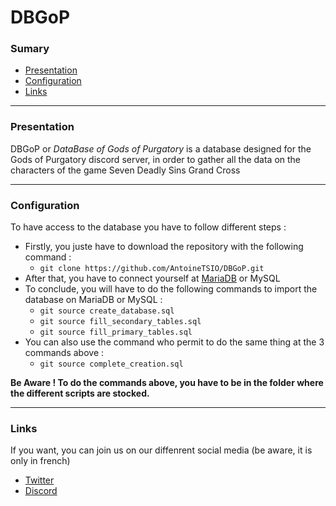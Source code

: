 DBGoP
=
### Sumary
- [Presentation](#presentation)
- [Configuration](#configuration) 
- [Links](#links)
---
### <a name="presentation"></a>Presentation
DBGoP or *DataBase of Gods of Purgatory* is a database designed for the Gods of Purgatory discord server, in order to gather all the data on the characters of the game Seven Deadly Sins Grand Cross

---
### <a name="configuration"></a>Configuration
To have access to the database you have to follow different steps :
- Firstly, you juste have to download the repository with the following command :
  - `git clone https://github.com/AntoineTSIO/DBGoP.git`
- After that, you have to connect yourself at [MariaDB](https://www.mariadbtutorial.com/getting-started/connect-to-mariadb/ "MariaDB connection tutorial") or MySQL
- To conclude, you will have to do the following commands to import the database on MariaDB or MySQL :
  - `git source create_database.sql` 
  - `git source fill_secondary_tables.sql`
  - `git source fill_primary_tables.sql`
- You can also use the command who permit to do the same thing at the 3 commands above :
  - `git source complete_creation.sql`

**Be Aware ! To do the commands above, you have to be in the folder where the different scripts are stocked.**

---
### <a name="links"></a>Links
If you want, you can join us on our diffenrent social media (be aware, it is only in french)
- [Twitter](https://twitter.com/sdsgcfr)
- [Discord](https://discord.gg/sZnvj28amk)